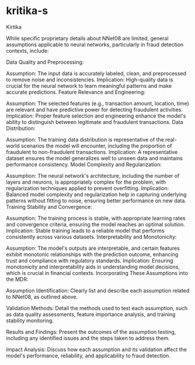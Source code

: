 # kritika-s
Kirtika


While specific proprietary details about NNet08 are limited, general assumptions applicable to neural networks, particularly in fraud detection contexts, include:

Data Quality and Preprocessing:

Assumption: The input data is accurately labeled, clean, and preprocessed to remove noise and inconsistencies.
Implication: High-quality data is crucial for the neural network to learn meaningful patterns and make accurate predictions.
Feature Relevance and Engineering:

Assumption: The selected features (e.g., transaction amount, location, time) are relevant and have predictive power for detecting fraudulent activities.
Implication: Proper feature selection and engineering enhance the model's ability to distinguish between legitimate and fraudulent transactions.
Data Distribution:

Assumption: The training data distribution is representative of the real-world scenarios the model will encounter, including the proportion of fraudulent to non-fraudulent transactions.
Implication: A representative dataset ensures the model generalizes well to unseen data and maintains performance consistency.
Model Complexity and Regularization:

Assumption: The neural network's architecture, including the number of layers and neurons, is appropriately complex for the problem, with regularization techniques applied to prevent overfitting.
Implication: Balanced model complexity and regularization help in capturing underlying patterns without fitting to noise, ensuring better performance on new data.
Training Stability and Convergence:

Assumption: The training process is stable, with appropriate learning rates and convergence criteria, ensuring the model reaches an optimal solution.
Implication: Stable training leads to a reliable model that performs consistently across various datasets.
Interpretability and Monotonicity:

Assumption: The model's outputs are interpretable, and certain features exhibit monotonic relationships with the prediction outcome, enhancing trust and compliance with regulatory standards.
Implication: Ensuring monotonicity and interpretability aids in understanding model decisions, which is crucial in financial contexts.
Incorporating These Assumptions into the MDR:

Assumption Identification: Clearly list and describe each assumption related to NNet08, as outlined above.

Validation Methods: Detail the methods used to test each assumption, such as data quality assessments, feature importance analysis, and training stability monitoring.

Results and Findings: Present the outcomes of the assumption testing, including any identified issues and the steps taken to address them.

Impact Analysis: Discuss how each assumption and its validation affect the model's performance, reliability, and applicability to fraud detection.
